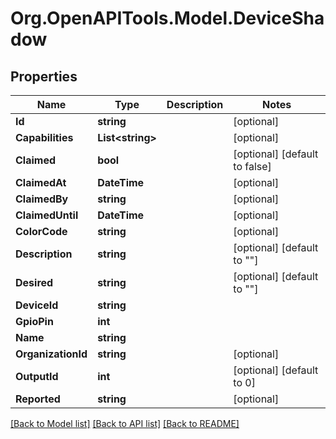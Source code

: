 # Org.OpenAPITools.Model.DeviceShadow
## Properties

Name | Type | Description | Notes
------------ | ------------- | ------------- | -------------
**Id** | **string** |  | [optional] 
**Capabilities** | **List&lt;string&gt;** |  | [optional] 
**Claimed** | **bool** |  | [optional] [default to false]
**ClaimedAt** | **DateTime** |  | [optional] 
**ClaimedBy** | **string** |  | [optional] 
**ClaimedUntil** | **DateTime** |  | [optional] 
**ColorCode** | **string** |  | [optional] 
**Description** | **string** |  | [optional] [default to ""]
**Desired** | **string** |  | [optional] [default to ""]
**DeviceId** | **string** |  | 
**GpioPin** | **int** |  | 
**Name** | **string** |  | 
**OrganizationId** | **string** |  | [optional] 
**OutputId** | **int** |  | [optional] [default to 0]
**Reported** | **string** |  | [optional] 

[[Back to Model list]](../README.md#documentation-for-models) [[Back to API list]](../README.md#documentation-for-api-endpoints) [[Back to README]](../README.md)

